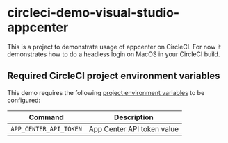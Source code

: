 # circleci-demo-visual-studio-appcenter
This is a project to demonstrate usage of appcenter on CircleCI.
For now it demonstrates how to do a headless login on MacOS in your CircleCI build.

## Required CircleCI project environment variables
This demo requires the following [project environment variables](https://circleci.com/docs/2.0/env-vars/#setting-an-environment-variable-in-a-project) to be configured:

| Command                               | Description                                                    |
| ------------------------------------- | -------------------------------------------------------------- |
| `APP_CENTER_API_TOKEN` | App Center API token value |

